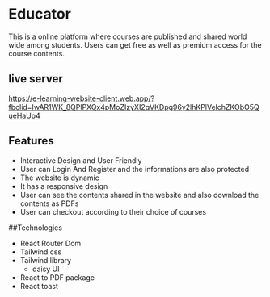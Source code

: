 
# Educator
This is a online platform where courses are published and shared world wide among students. Users can get free as well as premium access for the course contents.

## live server
https://e-learning-website-client.web.app/?fbclid=IwAR1WK_8QPlPXQx4pMoZIzyXI2qVKDpg96y2lhKPlVelchZKObO5QueHaUp4


## Features
- Interactive Design and User Friendly
- User can Login And Register and the informations are also protected
- The website is dynamic 
- It has a responsive design
- User can see the contents shared in the website and also download the contents as PDFs
- User can checkout according to their choice of courses

##Technologies
- React Router Dom
- Tailwind css
- Tailwind library
    - daisy UI
- React to PDF package
- React toast